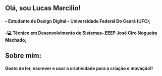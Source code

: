 __<h2> Olá, sou Lucas Marcilio!__
<h4> - Estudante de Design Digital - Universidade Federal Do Ceará (UFC);
<h4> -💻 Técnico em Desenvolvimento de Sistemas- EEEP José Ciro Nogueira Machado;


<h2> Sobre mim:
<h4> Gosto de ler, escrever e usar a criatividade para a criação e inovação!!

